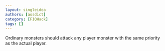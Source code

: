 ```yaml
---
layout: singleidea
authors: [aosdict]
category: [FIQHack]
tags: []
---
```

Ordinary monsters should attack any player monster with the same priority as the actual player.
